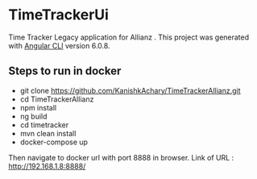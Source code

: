 # TimeTrackerUi
Time Tracker Legacy application for Allianz .
This project was generated with [Angular CLI](https://github.com/angular/angular-cli) version 6.0.8.

## Steps to run in docker
- git clone https://github.com/KanishkAchary/TimeTrackerAllianz.git
- cd TimeTrackerAllianz
- npm install
- ng build
- cd timetracker
- mvn clean install
- docker-compose up

Then navigate to docker url with port 8888 in browser. Link of URL : http://192.168.1.8:8888/
